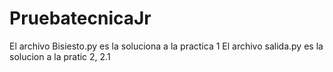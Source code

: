 # PruebatecnicaJr
El archivo Bisiesto.py es la soluciona a la practica 1
El archivo salida.py es la solucion a la pratic 2, 2.1
